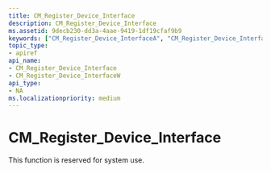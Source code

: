 ```yaml
---
title: CM_Register_Device_Interface
description: CM_Register_Device_Interface
ms.assetid: 9decb230-dd3a-4aae-9419-1df19cfaf9b9
keywords: ["CM_Register_Device_InterfaceA", "CM_Register_Device_InterfaceW", "CM_Register_Device_Interface Device and Driver Installation"]
topic_type:
- apiref
api_name:
- CM_Register_Device_Interface
- CM_Register_Device_InterfaceW
api_type:
- NA
ms.localizationpriority: medium
---
```


# CM_Register_Device_Interface

This function is reserved for system use.
